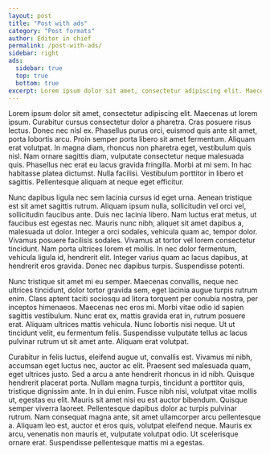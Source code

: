 ```yaml
---
layout: post
title: "Post with ads"
category: "Post formats"
author: Editor in chief
permalink: /post-with-ads/
sidebar: right
ads:
  sidebar: true
  top: true
  bottom: true
excerpt: Lorem ipsum dolor sit amet, consectetur adipiscing elit. Maecenas ut lorem ipsum. Curabitur cursus consectetur dolor a pharetra. Cras posuere risus lectus.
---
```


Lorem ipsum dolor sit amet, consectetur adipiscing elit. Maecenas ut lorem ipsum. Curabitur cursus consectetur dolor a pharetra. Cras posuere risus lectus. Donec nec nisl ex. Phasellus purus orci, euismod quis ante sit amet, porta lobortis arcu. Proin semper porta libero sit amet fermentum. Aliquam erat volutpat. In magna diam, rhoncus non pharetra eget, vestibulum quis nisl. Nam ornare sagittis diam, vulputate consectetur neque malesuada quis. Phasellus nec erat eu lacus gravida fringilla. Morbi at mi sem. In hac habitasse platea dictumst. Nulla facilisi. Vestibulum porttitor in libero et sagittis. Pellentesque aliquam at neque eget efficitur.

Nunc dapibus ligula nec sem lacinia cursus id eget urna. Aenean tristique est sit amet sagittis rutrum. Aliquam ipsum nulla, sollicitudin vel orci vel, sollicitudin faucibus ante. Duis nec lacinia libero. Nam luctus erat metus, ut faucibus est egestas nec. Mauris nunc nibh, aliquet sit amet dapibus a, malesuada ut dolor. Integer a orci sodales, vehicula quam ac, tempor dolor. Vivamus posuere facilisis sodales. Vivamus at tortor vel lorem consectetur tincidunt. Nam porta ultrices lorem et mollis. In nec dolor fermentum, vehicula ligula id, hendrerit elit. Integer varius quam ac lacus dapibus, at hendrerit eros gravida. Donec nec dapibus turpis. Suspendisse potenti.

Nunc tristique sit amet mi eu semper. Maecenas convallis, neque nec ultrices tincidunt, dolor tortor gravida sem, eget lacinia augue turpis rutrum enim. Class aptent taciti sociosqu ad litora torquent per conubia nostra, per inceptos himenaeos. Maecenas nec eros mi. Morbi vitae odio id sapien sagittis vestibulum. Nunc erat ex, mattis gravida erat in, rutrum posuere erat. Aliquam ultrices mattis vehicula. Nunc lobortis nisi neque. Ut ut tincidunt velit, eu fermentum felis. Suspendisse vulputate tellus ac lacus pulvinar rutrum ut sit amet ante. Aliquam erat volutpat.

Curabitur in felis luctus, eleifend augue ut, convallis est. Vivamus mi nibh, accumsan eget luctus nec, auctor ac elit. Praesent sed malesuada quam, eget ultrices justo. Sed a arcu a ante hendrerit rhoncus in id nibh. Quisque hendrerit placerat porta. Nullam magna turpis, tincidunt a porttitor quis, tristique dignissim ante. In in dui enim. Fusce nibh nisi, volutpat vitae mollis ut, egestas eu elit. Mauris sit amet nisi eu est auctor bibendum. Quisque semper viverra laoreet. Pellentesque dapibus dolor ac turpis pulvinar rutrum. Nam consequat magna ante, sit amet ullamcorper arcu pellentesque a. Aliquam leo est, auctor et eros quis, volutpat eleifend neque. Mauris ex arcu, venenatis non mauris et, vulputate volutpat odio. Ut scelerisque ornare erat. Suspendisse pellentesque mattis mi a egestas.
